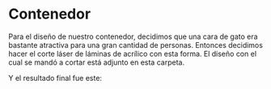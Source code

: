 # Contenedor

Para el diseño de nuestro contenedor, decidimos que una cara de gato era bastante atractiva para una gran cantidad de personas. Entonces decidimos hacer el corte láser de láminas de acrílico con esta forma. El diseño con el cual se mandó a cortar está adjunto en esta carpeta.

Y el resultado final fue este:

